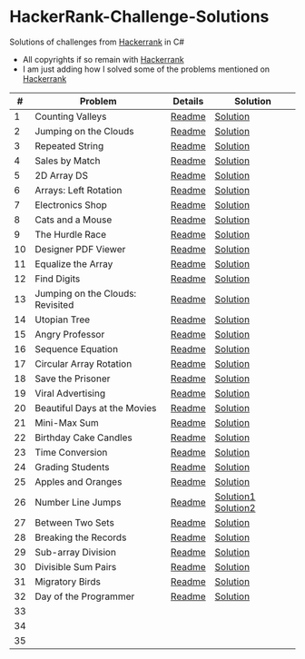 # HackerRank-Challenge-Solutions

Solutions of challenges from [Hackerrank](https://www.hackerrank.com) in C#

* All copyrights if so remain with [Hackerrank](https://www.hackerrank.com)
* I am just adding how I solved some of the problems mentioned on [Hackerrank](https://www.hackerrank.com)

| # | Problem | Details | Solution |
| - | - | - | - |
| 1 | Counting Valleys | [Readme](Algorithms/Counting-Valleys/README.md) | [Solution](Algorithms/Counting-Valleys/Program.cs) |
| 2 | Jumping on the Clouds | [Readme](Algorithms/Jumping-on-the-Clouds/README.md) | [Solution](Algorithms/Jumping-on-the-Clouds/Program.cs) |
| 3 | Repeated String | [Readme](Algorithms/Repeated-String/README.md) | [Solution](Algorithms/Repeated-String/Program.cs) |
| 4 | Sales by Match | [Readme](Algorithms/Sales-by-Match/README.md) | [Solution](Algorithms/Sales-by-Match/Program.cs) |
| 5 | 2D Array DS | [Readme](Arrays/2D-Array-DS/README.md) | [Solution](Arrays/2D-Array-DS/Solution.cs) |
| 6 | Arrays: Left Rotation | [Readme](Arrays/Arrays-Left-Rotation/README.md) | [Solution](Arrays/Arrays-Left-Rotation/Solution.cs) |
| 7 | Electronics Shop | [Readme](Algorithms/Electronics-Shop/README.md) | [Solution](Algorithms/Electronics-Shop/Solution.cs) |
| 8 | Cats and a Mouse | [Readme](Algorithms/Cats-and-a-Mouse/README.md) | [Solution](Algorithms/Cats-and-a-Mouse/Solution.cs) |
| 9 | The Hurdle Race | [Readme](Algorithms/The-Hurdle-Race/README.md) | [Solution](Algorithms/The-Hurdle-Race/Solution.cs) |
| 10 | Designer PDF Viewer | [Readme](Algorithms/Designer-PDF-Viewer/README.md) | [Solution](Algorithms/Designer-PDF-Viewer/Solution.cs) |
| 11 | Equalize the Array | [Readme](Algorithms/Equalize-the-Array/README.md) | [Solution](Algorithms/Equalize-the-Array/Solution.cs) |
| 12 | Find Digits | [Readme](Algorithms/Find-Digits/README.md) | [Solution](Algorithms/Find-Digits/Solution.cs) |
| 13 | Jumping on the Clouds: Revisited | [Readme](Algorithms/Jumping-on-the-Clouds-Revisited/README.md) | [Solution](Algorithms/Jumping-on-the-Clouds-Revisited/Solution.cs) |
| 14 | Utopian Tree | [Readme](Algorithms/Utopian-Tree/README.md) | [Solution](Algorithms/Utopian-Tree/Solution.cs) |
| 15 | Angry Professor | [Readme](Algorithms/Angry-Professor/README.md) | [Solution](Algorithms/Angry-Professor/Solution.cs) |
| 16 | Sequence Equation | [Readme](Algorithms/Sequence-Equation/README.md) | [Solution](Algorithms/Sequence-Equation/Solution.cs) |
| 17 | Circular Array Rotation | [Readme](Algorithms/Circular-Array-Rotation/README.md) | [Solution](Algorithms/Circular-Array-Rotation/Solution.cs) |
| 18 | Save the Prisoner | [Readme](Algorithms/Save-the-Prisoner/README.md) | [Solution](Algorithms/Save-the-Prisoner/Solution.cs) |
| 19 | Viral Advertising | [Readme](Algorithms/Viral-Advertising/README.md) | [Solution](Algorithms/Viral-Advertising/Solution.cs) |
| 20 | Beautiful Days at the Movies | [Readme](Algorithms/Beautiful-Days-at-the-Movies/README.md) | [Solution](Algorithms/Beautiful-Days-at-the-Movies/Solution.cs) |
| 21 | Mini-Max Sum | [Readme](Algorithms/Mini-Max-Sum/README.md) | [Solution](Algorithms/Mini-Max-Sum/Solution.cs) |
| 22 | Birthday Cake Candles | [Readme](Algorithms/Birthday-Cake-Candles/README.md) | [Solution](Algorithms/Birthday-Cake-Candles/Solution.cs) |
| 23 | Time Conversion | [Readme](Algorithms/Time-Conversion/README.md) | [Solution](Algorithms/Time-Conversion/Solution.cs) |
| 24 | Grading Students | [Readme](Algorithms/Grading-Students/README.md) | [Solution](Algorithms/Grading-Students/Solution.cs) |
| 25 | Apples and Oranges | [Readme](Algorithms/Apples-and-Oranges/README.md) | [Solution](Algorithms/Apples-and-Oranges/Solution.cs) |
| 26 | Number Line Jumps | [Readme](Algorithms/Number-Line-Jumps/README.md) | [Solution1](Algorithms/Number-Line-Jumps/Solution1.cs) [Solution2](Algorithms/Number-Line-Jumps/Solution2.cs) |
| 27 | Between Two Sets | [Readme](Algorithms/Between-Two-Sets/README.md) | [Solution](Algorithms/Between-Two-Sets/Solution.cs) |
| 28 | Breaking the Records | [Readme](Algorithms/Breaking-the-Records/README.md) | [Solution](Algorithms/Breaking-the-Records/Solution.cs) |
| 29 | Sub-array Division | [Readme](Algorithms/Sub-array-Division/README.md) | [Solution](Algorithms/Sub-array-Division/Solution.cs) |
| 30 | Divisible Sum Pairs | [Readme](Algorithms/Divisible-Sum-Pairs/README.md) | [Solution](Algorithms/Divisible-Sum-Pairs/Solution.cs) |
| 31 | Migratory Birds | [Readme](Algorithms/Migratory-Birds/README.md) | [Solution](Algorithms/Migratory-Birds/Solution.cs) |
| 32 | Day of the Programmer | [Readme](Algorithms/Day-of-the-Programmer/README.md) | [Solution](Algorithms/Day-of-the-Programmer/Solution.cs) |
| 33 |   |   |   |
| 34 |   |   |   |
| 35 |   |   |   |

